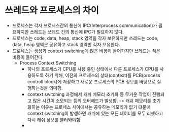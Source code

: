 # 쓰레드와 프로세스의 차이

- 프로세스는 각자 프로세스간의 통신에 IPC(Interprocess communication)가 필요하지만 쓰레드는 쓰레드 간의 통신에 IPC가 필요하지 않다.
- 프로세스는 code, data, heap, stack 영역을 각자 보유하지만 쓰레드는 code, data, heap 영역은 공유하고 stack 영역만 각자 보유한다.
- 프로세스는 생성과 context switching에 많은 비용이 들어가지만 쓰레드는 적은 비용이 들어간다.
  - Process Context Switching
    - 하나의 프로세스가 CPU를 사용 중인 상태에서 다른 프로세스가 CPU를 사용하도록 하기 위해, 이전의 프로세스의 상태(context)를 PCB(process controll block)에 저장하고 새로운 프로세스의 PCB 정보를 바탕으로 실행하는것을 의미함.
    - context switching 과정에서 캐쉬 메모리 초기화 등 무거운 작업이 진행되고 많은 시간이 소모되는 등의 오버헤드가 발생함. -> 캐쉬 메모리를 초기화하는 이유는 프로세스 사이에서는 공유하는 메모리가 없기 떄문에 context switching이 발생하면 캐쉬에 있는 모든 데이터를 모두 리셋하고 다시 캐쉬 정보를 불러와야함
    - 
